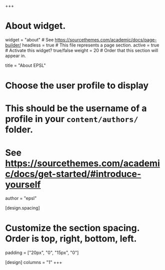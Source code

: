 +++
# About widget.
widget = "about"  # See https://sourcethemes.com/academic/docs/page-builder/
headless = true  # This file represents a page section.
active = true  # Activate this widget? true/false
weight = 20  # Order that this section will appear in.

title = "About EPSL"

# Choose the user profile to display
# This should be the username of a profile in your `content/authors/` folder.
# See https://sourcethemes.com/academic/docs/get-started/#introduce-yourself
author = "epsl"

[design.spacing]
  # Customize the section spacing. Order is top, right, bottom, left.
  padding = ["20px", "0", "15px", "0"]

[design]
  columns = "1"
+++
